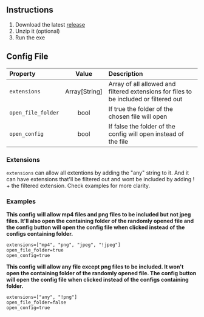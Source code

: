 ## Instructions
1. Download the latest [release](https://github.com/samtabareh/Random-Chooser/releases/latest)
2. Unzip it (optional)
3. Run the exe

## Config File
| Property | Value | Description |
| :------- | :---: | :---------- |
| `extensions` | Array[String] | Array of all allowed and filtered extensions for files to be included or filtered out |
| `open_file_folder` | bool | If true the folder of the chosen file will open |
| `open_config` | bool | If false the folder of the config will open instead of the file |

### Extensions
`extensions` can allow all extentions by adding the "any" string to it. And it can have extensions that'll be filtered out and wont be included by adding ! + the filtered extension. Check examples for more clarity.

### Examples

**This config will allow mp4 files and png files to be included but not jpeg files. It'll also open the containing folder of the randomly opened file and the config button will open the config file when clicked instead of the configs containing folder.**
```EditorConfig
extensions=["mp4", "png", "jpeg", "!jpeg"]
open_file_folder=true
open_config=true
```

**This config will allow any file except png files to be included. It won't open the containing folder of the randomly opened file. The config button will open the config file when clicked instead of the configs containing folder.**
```EditorConfig
extensions=["any", "!png"]
open_file_folder=false
open_config=true
```